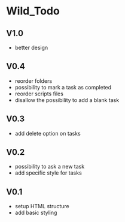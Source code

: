 # Wild_Todo

## V1.0

- better design

## V0.4

- reorder folders
- possibility to mark a task as completed
- reorder scripts files
- disallow the possibility to add a blank task

## V0.3

- add delete option on tasks

## V0.2

- possibility to ask a new task
- add specific style for tasks

## V0.1

- setup HTML structure
- add basic styling
